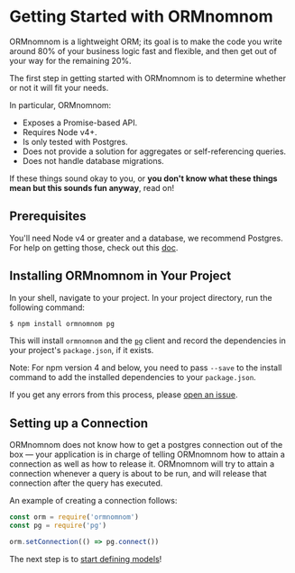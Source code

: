 # Getting Started with ORMnomnom

ORMnomnom is a lightweight ORM; its goal is to make the code
you write around 80% of your business logic fast and flexible,
and then get out of your way for the remaining 20%.

The first step in getting started with ORMnomnom is to determine
whether or not it will fit your needs.

In particular, ORMnomnom:

* Exposes a Promise-based API.
* Requires Node v4+.
* Is only tested with Postgres.
* Does not provide a solution for aggregates or self-referencing queries.
* Does not handle database migrations.

If these things sound okay to you, or **you don't know what these things
mean but this sounds fun anyway**, read on!

## Prerequisites

You'll need Node v4 or greater and a database, we recommend Postgres. 
For help on getting those, check out this [doc](./prerequisites.md).

## Installing ORMnomnom in Your Project

In your shell, navigate to your project. In your project directory, run the
following command:

```bash
$ npm install ormnomnom pg
```

This will install `ormnomnom` and the [`pg`](https://npmjs.org/package/pg)
client and record the dependencies in your project's `package.json`, if it
exists.

Note: For npm version 4 and below, you need to pass `--save` to the 
install command to add the installed dependencies to your `package.json`.

If you get any errors from this process, please [open an
issue](https://github.com/chrisdickinson/ormnomnom/issues/new).

## Setting up a Connection

ORMnomnom does not know how to get a postgres connection out of the box — your
application is in charge of telling ORMnomnom how to attain a connection as
well as how to release it. ORMnomnom will try to attain a connection whenever a
query is about to be run, and will release that connection after the query has
executed.

An example of creating a connection follows:

```javascript
const orm = require('ormnomnom')
const pg = require('pg')

orm.setConnection(() => pg.connect())
```

The next step is to [start defining models](./building-models.md)!
